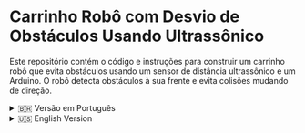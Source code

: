 # Carrinho Robô com Desvio de Obstáculos Usando Ultrassônico

Este repositório contém o código e instruções para construir um carrinho robô que evita obstáculos usando um sensor de distância ultrassônico e um Arduino. O robô detecta obstáculos à sua frente e evita colisões mudando de direção.

<details>
<summary>🇧🇷 Versão em Português</summary>

## Componentes

Os principais componentes usados neste projeto são:

1. **Arduino UNO R3**  
   - O microcontrolador que alimenta o robô e processa os dados do sensor.

2. **Módulo Driver de Motor L298N (HW-095)**  
   - Um módulo de driver de motor H-bridge duplo que controla a velocidade e direção dos dois motores DC.

3. **Sensor de Distância Ultrassônico HC-SR04**  
   - Um sensor que mede a distância até obstáculos à frente do carrinho, permitindo que ele os detecte e evite.

4. **2x Motores DC TT (3-6V) com Caixa de Redução e Eixo Duplo**  
   - Esses motores movimentam as rodas, fornecendo o movimento e controle de velocidade necessários para o carrinho robô.

5. **Protoboard**  
   - Usado para conectar o sensor ultrassônico e outros componentes sem solda.

## Como Funciona

O carrinho robô é programado para se mover para frente até detectar um obstáculo a uma distância pré-definida usando o sensor ultrassônico HC-SR04. Ao detectar um obstáculo, o carrinho para e muda de direção para evitar a colisão.

### Fluxo Básico:
1. **Mover para Frente:** O carrinho se move para frente por padrão.
2. **Detecção de Obstáculo:** O sensor HC-SR04 mede constantemente a distância à frente do carrinho.
3. **Desvio:** Se um obstáculo for detectado dentro de um intervalo definido, o carrinho para, dá ré e muda de direção.
4. **Retomar Movimento:** O carrinho retoma o movimento para frente quando o caminho está livre.

## Conexões

### Conexões:
- **Arduino UNO** controla o sensor HC-SR04 e o driver de motor L298N.
- **Driver de Motor L298N** conecta-se aos dois motores TT para controlar sua velocidade e direção.
- **Sensor Ultrassônico HC-SR04** é conectado ao Arduino para medir a distância.

### Configuração dos Pinos:
- **Sensor Ultrassônico HC-SR04**  
  - VCC: 5V no Arduino  
  - GND: GND no Arduino  
  - Trig: Pino Digital X no Arduino (substitua "X" pelo pino utilizado)  
  - Echo: Pino Digital Y no Arduino (substitua "Y" pelo pino utilizado)

- **Driver de Motor L298N**  
  - IN1, IN2: Pinos de controle para o Motor A  
  - IN3, IN4: Pinos de controle para o Motor B  
  - ENA e ENB: Controle de velocidade para Motor A e B

## Código

O código Arduino inicializa o sensor e o driver de motor, verificando constantemente a distância à frente. Se um obstáculo for detectado dentro de um limite de distância, o carrinho para, dá ré e vira até encontrar um caminho livre.

## Requisitos

- [IDE Arduino](https://www.arduino.cc/en/software) para fazer o upload do código no Arduino UNO
- Conhecimento básico de cabeamento e programação Arduino

## Instruções de Configuração

1. Monte o chassi do robô e fixe todos os componentes como mostrado na imagem.
2. Conecte cada componente seguindo as instruções de cabeamento acima.
3. Faça o upload do código para o Arduino UNO usando a IDE Arduino.
4. Alimente o Arduino e o driver de motor. O carrinho deve começar a se mover e evitar obstáculos.

## Licença

Este projeto é open-source e está disponível sob a licença MIT.

</details>

<details>
<summary>🇺🇸 English Version</summary>

## Components

The main components used in this project are:

1. **Arduino UNO R3**  
   - The microcontroller that powers the robot and processes the sensor data.

2. **L298N Motor Driver Module (HW-095)**  
   - A dual H-bridge motor driver module that controls the speed and direction of the two DC motors.

3. **HC-SR04 Ultrasonic Distance Sensor**  
   - A sensor module that measures the distance to obstacles in front of the car, allowing it to detect and avoid them.

4. **2x TT DC Motors (3-6V) with Gear Reduction and Dual Shaft**  
   - These motors drive the wheels, providing the necessary movement and speed control for the robot car.

5. **Small Breadboard**  
   - Used for connecting the ultrasonic sensor and other components without soldering.

## How It Works

The robot car is programmed to move forward until it detects an obstacle within a predefined distance using the HC-SR04 ultrasonic sensor. Upon detecting an obstacle, the car stops and reverses or turns in a different direction to avoid collision.

### Basic Workflow:
1. **Move Forward:** The car moves forward by default.
2. **Obstacle Detection:** The HC-SR04 sensor continuously measures the distance in front of the car.
3. **Avoidance:** If an obstacle is detected within a set range, the car stops, reverses, and changes direction.
4. **Resume Movement:** The car resumes forward movement once the path is clear.

## Wiring

### Connections:
- **Arduino UNO** controls the HC-SR04 sensor and the L298N motor driver.
- **L298N Motor Driver** connects to both TT motors to control their speed and direction.
- **HC-SR04 Sensor** is connected to the Arduino for distance measurement.

### Pin Configuration:
- **HC-SR04 Ultrasonic Sensor**  
  - VCC: 5V on Arduino  
  - GND: GND on Arduino  
  - Trig: Digital Pin X on Arduino (replace "X" with the actual pin used)  
  - Echo: Digital Pin Y on Arduino (replace "Y" with the actual pin used)

- **L298N Motor Driver**  
  - IN1, IN2: Control pins for Motor A  
  - IN3, IN4: Control pins for Motor B  
  - ENA and ENB: Speed control for Motor A and B

## Code

The Arduino code will initialize the sensor and motor driver, constantly checking the distance ahead. If an obstacle is detected within a certain distance threshold, the car will stop, reverse, and turn until it finds a clear path.

## Requirements

- [Arduino IDE](https://www.arduino.cc/en/software) for uploading the code to the Arduino UNO
- Basic understanding of wiring and Arduino programming

## Setup Instructions

1. Assemble the robot chassis and mount all components as shown in the image.
2. Connect each component following the wiring instructions above.
3. Upload the code to the Arduino UNO using the Arduino IDE.
4. Power the Arduino and the motor driver. The car should start moving and avoid obstacles.

## License

This project is open-source and available under the MIT License.

</details>
